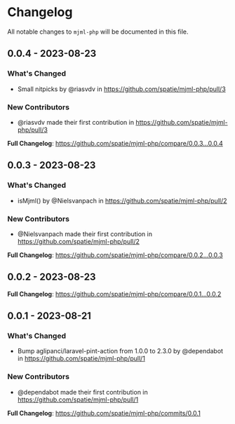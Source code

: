 # Changelog

All notable changes to `mjml-php` will be documented in this file.

## 0.0.4 - 2023-08-23

### What's Changed

- Small nitpicks by @riasvdv in https://github.com/spatie/mjml-php/pull/3

### New Contributors

- @riasvdv made their first contribution in https://github.com/spatie/mjml-php/pull/3

**Full Changelog**: https://github.com/spatie/mjml-php/compare/0.0.3...0.0.4

## 0.0.3 - 2023-08-23

### What's Changed

- isMjml() by @Nielsvanpach in https://github.com/spatie/mjml-php/pull/2

### New Contributors

- @Nielsvanpach made their first contribution in https://github.com/spatie/mjml-php/pull/2

**Full Changelog**: https://github.com/spatie/mjml-php/compare/0.0.2...0.0.3

## 0.0.2 - 2023-08-23

**Full Changelog**: https://github.com/spatie/mjml-php/compare/0.0.1...0.0.2

## 0.0.1 - 2023-08-21

### What's Changed

- Bump aglipanci/laravel-pint-action from 1.0.0 to 2.3.0 by @dependabot in https://github.com/spatie/mjml-php/pull/1

### New Contributors

- @dependabot made their first contribution in https://github.com/spatie/mjml-php/pull/1

**Full Changelog**: https://github.com/spatie/mjml-php/commits/0.0.1

